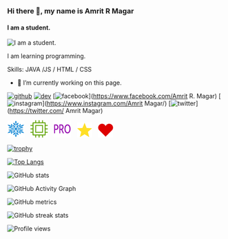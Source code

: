 ### Hi there 👋, my name is Amrit R Magar
#### I am a student.
![I am a student.](https://arturssmirnovs.github.io/github-profile-readme-generator/images/banner.png)

I am learning programming.

Skills: JAVA /JS / HTML / CSS

- 🔭 I’m currently working on this page. 


[<img src='https://cdn.jsdelivr.net/npm/simple-icons@3.0.1/icons/github.svg' alt='github' height='40'>](https://github.com/AmritRMagar)  [<img src='https://cdn.jsdelivr.net/npm/simple-icons@3.0.1/icons/dev-dot-to.svg' alt='dev' height='40'>](https://dev.to/AmritRMagar)  [<img src='https://cdn.jsdelivr.net/npm/simple-icons@3.0.1/icons/facebook.svg' alt='facebook' height='40'>](https://www.facebook.com/Amrit R. Magar)  [<img src='https://cdn.jsdelivr.net/npm/simple-icons@3.0.1/icons/instagram.svg' alt='instagram' height='40'>](https://www.instagram.com/Amrit Magar/)  [<img src='https://cdn.jsdelivr.net/npm/simple-icons@3.0.1/icons/twitter.svg' alt='twitter' height='40'>](https://twitter.com/ Amrit Magar)  

<a href='https://archiveprogram.github.com/'><img src='https://raw.githubusercontent.com/acervenky/animated-github-badges/master/assets/acbadge.gif' width='40' height='40'></a> <a href='https://docs.github.com/en/developers'><img src='https://raw.githubusercontent.com/acervenky/animated-github-badges/master/assets/devbadge.gif' width='40' height='40'></a> <a href='https://github.com/pricing'><img src='https://raw.githubusercontent.com/acervenky/animated-github-badges/master/assets/pro.gif' width='40' height='40'></a> <a href='https://stars.github.com/'><img src='https://raw.githubusercontent.com/acervenky/animated-github-badges/master/assets/starbadge.gif' width='35' height='35'></a> <a href='https://docs.github.com/en/github/supporting-the-open-source-community-with-github-sponsors'><img src='https://raw.githubusercontent.com/acervenky/animated-github-badges/master/assets/sponsorbadge.gif' width='35' height='35'></a> 

[![trophy](https://github-profile-trophy.vercel.app/?username=AmritRMagar)](https://github.com/ryo-ma/github-profile-trophy)

[![Top Langs](https://github-readme-stats.vercel.app/api/top-langs/?username=AmritRMagar)](https://github.com/anuraghazra/github-readme-stats)

![GitHub stats](https://github-readme-stats.vercel.app/api?username=AmritRMagar&show_icons=true)  

![GitHub Activity Graph](https://activity-graph.herokuapp.com/graph?username=AmritRMagar)  

![GitHub metrics](https://metrics.lecoq.io/AmritRMagar)  

![GitHub streak stats](https://github-readme-streak-stats.herokuapp.com/?user=AmritRMagar)  

![Profile views](https://gpvc.arturio.dev/AmritRMagar)  
